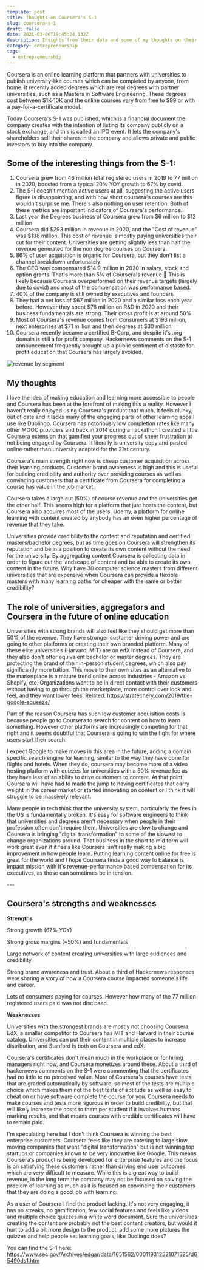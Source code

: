 ```yaml
---
template: post
title: Thoughts on Coursera's S-1
slug: coursera-s-1
draft: false
date: 2021-03-06T19:45:24.132Z
description: Insights from their data and some of my thoughts on their market.
category: entrepreneurship
tags:
  - entrepreneurship
---
```

Coursera is an online learning platform that partners with universities to publish university-like courses which can be completed by anyone, from home. It recently added degrees which are real degrees with partner universities, such as a Masters in Software Engineering. These degrees cost between $1K-10K and the online courses vary from free to $99 or with a pay-for-a-certificate model.

Today Coursera's S-1 was published, which is a financial document the company creates with the intention of listing its company publicly on a stock exchange, and this is called an IPO event. It lets the company's shareholders sell their shares in the company and allows private and public investors to buy into the company.

## Some of the interesting things from the S-1:

1. Coursera grew from 46 million total registered users in 2019 to 77 million in 2020, boosted from a typical 20% YOY growth to 67% by covid. 
2. The S-1 doesn't mention active users at all, suggesting the active users figure is disappointing, and with how short coursera's courses are this wouldn't surprise me. There's also nothing on user retention. Both of these metrics are important indicators of Coursera's performance.
3. Last year the Degrees business of Coursera grew from $6 million to $12 million
4. Coursera did $293 million in revenue in 2020, and the "Cost of revenue" was $138 million. This cost of revenue is mostly paying universities their cut for their content. Universities are getting slightly less than half the revenue generated for the non degree courses on Coursera.
5. 86% of user acquisition is organic for Coursera, but they don't list a channel breakdown unfortunately
6. The CEO was compensated $14.9 million in 2020 in salary, stock and option grants. That's more than 5% of Coursera's revenue 🤯 This is likely because Coursera overperformed on their revenue targets (largely due to covid) and most of the compensation was performance based.
7. 40% of the company is still owned by executives and founders
8. They had a net loss of $67 million in 2020 and a similar loss each year before. However they spent $76 million on R&D in 2020 and their business fundamentals are strong. Their gross profit is at around 50% 
9. Most of Coursera's revenue comes from Consumers at $193 million, next enterprises at $71 million and then degrees at $30 million
10. Coursera recently became a certified B-Corp, and despite it's .org domain is still a for profit company. Hackernews comments on the S-1 announcement frequently brought up a public sentiment of distaste for-profit education that Coursera has largely avoided.

![revenue by segment](/media/g65490g45h10.jpg "Coursera revenue by segment over time")

## My thoughts

I love the idea of making education and learning more accessible to people and Coursera has been at the forefront of making this a reality. However I haven't really enjoyed using Coursera's product that much. It feels clunky, out of date and it lacks many of the engaging parts of other learning apps I use like Duolingo. Coursera has notoriously low completion rates like many other MOOC providers and back in 2014 during a hackathon I created a little Coursera extension that gamified your progress out of sheer frustration at not being engaged by Coursera. It literally is university copy and pasted online rather than university adapted for the 21st century.

Coursera's main strength right now is cheap customer acquisition across their learning products. Customer brand awareness is high and this is useful for building credibility and authority over providing courses as well as convincing customers that a certificate from Coursera for completing a course has value in the job market. 

Coursera takes a large cut (50%) of course revenue and the universities get the other half. This seems high for a platform that just hosts the content, but Coursera also acquires most of the users. Udemy, a platform for online learning with content created by anybody has an even higher percentage of revenue that they take.

Universities provide credibility to the content and reputation and certified masters/bachelor degrees, but as time goes on Coursera will strengthen its reputation and be in a position to create its own content without the need for the university. By aggregating content Coursera is collecting data in order to figure out the landscape of content and be able to create its own content in the future. Why have 30 computer science masters from different universities that are expensive when Coursera can provide a flexible masters with many learning paths for cheaper with the same or better credibility? 

## The role of universities, aggregators and Coursera in the future of online education

Universities with strong brands will also feel like they should get more than 50% of the revenue. They have stronger customer driving power and are going to other platforms or creating their own branded platform. Many of these elite universities (Harvard, MIT) are on edX instead of Coursera, and they also don't offer equivalent bachelor or master degrees. They are protecting the brand of their in-person student degrees, which also pay  significantly more tuition. This move to their own sites as an alternative to the marketplace is a mature trend online across industries - Amazon vs Shopify, etc. Organizations want to be in direct contact with their customers without having to go through the marketplace, more control over look and feel, and they want lower fees. Related: https://stratechery.com/2019/the-google-squeeze/

Part of the reason Coursera has such low customer acquisition costs is because people go to Coursera to search for content on how to learn something. However other platforms are increasingly competing for that right and it seems doubtful that Coursera is going to win the fight for where users start their search. 

I expect Google to make moves in this area in the future, adding a domain specific search engine for learning, similar to the way they have done for flights and hotels.  When they do, coursera may become more of a video hosting platform with quizzes for universities with a 50% revenue fee as they have less of an ability to drive customers to content. At that point Coursera will have had to made the jump to having certificates that carry weight in the career market or started innovating on content or I think it will struggle to be massively relevant. 

Many people in tech think that the university system, particularly the fees in the US is fundamentally broken. It's easy for software engineers to think that universities and degrees aren't necessary when people in their profession often don't require them. Universities are slow to change and Coursera is bringing "digital transformation" to some of the slowest to change organizations around. That business in the short to mid term will work great even if it feels like Coursera isn't really making a big improvement in how people learn. Putting learning content online for free is great for the world and I hope Coursera finds a good way to balance is impact mission with it's revenue-performance based compensation for its executives, as those can sometimes be in tension.

\---

## Coursera's strengths and weaknesses

**Strengths**

Strong growth (67% YOY)

Strong gross margins (~50%) and fundamentals

Large network of content creating universities with large audiences and credibility

Strong brand awareness and trust. About a third of Hackernews responses were sharing a story of how a Coursera course impacted someone's life and career.

Lots of consumers paying for courses. However how many of the 77 million registered users paid was not disclosed.

**Weaknesses**

Universities with the strongest brands are mostly not choosing Coursera. EdX, a smaller competitor to Coursera has MIT and Harvard in their course catalog. Universities can put their content in multiple places to increase distribution, and Stanford is both on Coursera and edX.

Coursera's certificates don't mean much in the workplace or for hiring managers right now, and Coursera monetizes around these. About a third of hackernews comments on the S-1 were commenting that the certificates had no little to no perceived value. Most of Coursera's courses have tests that are graded automatically by software, so most of the tests are multiple choice which makes them not the best tests of aptitude as well as easy to cheat on or have software complete the course for you. Coursera needs to make courses and tests more rigorous in order to build credibility, but that will likely increase the costs to them per student if it involves humans marking results, and that means courses with credible certificates will have to remain paid. 

I'm speculating here but I don't think Coursera is winning the best enterprise customers. Coursera feels like they are catering to large slow moving companies that want "digital transformation" but is not winning top startups or companies known to be very innovative like Google. This means Coursera's product is being developed for enterprise features and the focus is on satisfying these customers rather than driving end user outcomes which are very difficult to measure. While this is a great way to build revenue, in the long term the company may not be focused on solving the problem of learning as much as it is focused on convincing their customers that they are doing a good job with learning.

As a user of Coursera I find the product lacking. It's not very engaging, it has no streaks, no gamification, few social features and feels like videos and multiple choice quizzes in a white word document. Sure the universities creating the content are probably not the best content creators, but would it hurt to add a bit more design to the product, add some more pictures the quizzes and help people set learning goals, like Duolingo does?

You can find the S-1 here: <https://www.sec.gov/Archives/edgar/data/1651562/000119312521071525/d65490ds1.htm>
